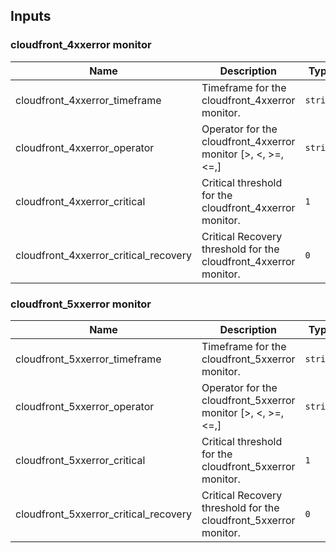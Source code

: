 ## Inputs

### cloudfront_4xxerror monitor

| Name | Description | Type | Default | Required |
|------|-------------|------|---------|:--------:|
| cloudfront_4xxerror_timeframe | Timeframe for the cloudfront_4xxerror monitor. | `string`| `"last_5m"` | no |
| cloudfront_4xxerror_operator | Operator for the cloudfront_4xxerror monitor [>, <, >=, <=,] | `string`| `">="` | no |
| cloudfront_4xxerror_critical | Critical threshold for the cloudfront_4xxerror monitor. | `1` | `number`| no |
| cloudfront_4xxerror_critical_recovery | Critical Recovery threshold for the cloudfront_4xxerror monitor. | `0` | `number`| no |


### cloudfront_5xxerror monitor

| Name | Description | Type | Default | Required |
|------|-------------|------|---------|:--------:|
| cloudfront_5xxerror_timeframe | Timeframe for the cloudfront_5xxerror monitor. | `string`| `"last_5m"` | no |
| cloudfront_5xxerror_operator | Operator for the cloudfront_5xxerror monitor [>, <, >=, <=,] | `string`| `">="` | no |
| cloudfront_5xxerror_critical | Critical threshold for the cloudfront_5xxerror monitor. | `1` | `number`| no |
| cloudfront_5xxerror_critical_recovery | Critical Recovery threshold for the cloudfront_5xxerror monitor. | `0` | `number`| no |
